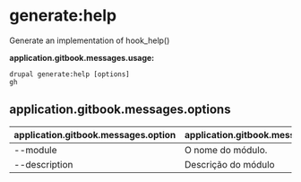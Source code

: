 # generate:help
Generate an implementation of hook_help()

**application.gitbook.messages.usage:**
```
drupal generate:help [options]
gh
```

## application.gitbook.messages.options
application.gitbook.messages.option | application.gitbook.messages.details
-------|-------------
--module | O nome do módulo.
--description | Descrição do módulo
